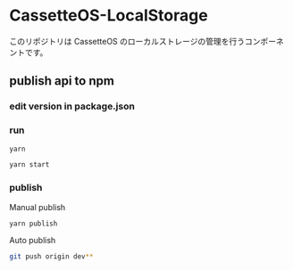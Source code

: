 # CassetteOS-LocalStorage
このリポジトリは CassetteOS のローカルストレージの管理を行うコンポーネントです。  

## publish api to npm

### edit version in package.json

### run
```bash
yarn

yarn start
```

### publish

Manual publish
```bash
yarn publish
```

Auto publish
```bash 
git push origin dev**
```
